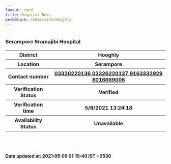 ```yaml
---
layout: card
title: Hospital Beds
permalink: /Admission/Hooghly
---
```

<div class="row">
	<div class="column">
<div class="card_nav">
<h3>Serampore Sramajibi Hospital</h3>

<div class="info"><table>
<tr><th>District</th><th>Hooghly</th></tr>
<tr><th>Location</th><th>Serampore</th></tr>
<tr><th>Contact number </th><th><a href="tel:03326220136">03326220136</a><a href="tel: 03326220137"> 03326220137</a><a href="tel: 9163332929"> 9163332929</a><a href="tel: 8016669006"> 8016669006</a></th></tr>
<tr><th>Verification  Status</th><th>Verified</th></tr>
<tr><th>Verification time</th><th>5/8/2021 13:24:18</th></tr>
<tr><th>Availability Status</th><th>Unavailable</th></tr>
</table></div></div>
</div>
</div> <br><br>
<h4> Data updated at: 2021:05:09 01:19:40 IST +0530 </h4>